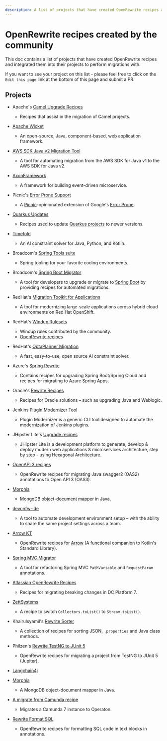 ```yaml
---
description: A list of projects that have created OpenRewrite recipes and integrated them into their projects.
---
```


# OpenRewrite recipes created by the community

This doc contains a list of projects that have created OpenRewrite recipes and integrated them into their projects to perform migrations with. 

If you want to see your project on this list - please feel free to click on the `Edit this page` link at the bottom of this page and submit a PR.

## Projects

* Apache's [Camel Upgrade Recipes](https://github.com/apache/camel-upgrade-recipes)
  * Recipes that assist in the migration of Camel projects.
* [Apache Wicket](https://github.com/apache/wicket/blob/master/wicket-migration/src/main/resources/META-INF/rewrite/wicket.yml)
  * An open-source, Java, component-based, web application framework.
* [AWS SDK Java v2 Migration Tool](https://github.com/aws/aws-sdk-java-v2/tree/master/v2-migration)
  * A tool for automating migration from the AWS SDK for Java v1 to the AWS SDK for Java v2.
* [AxonFramework](https://github.com/AxonFramework/AxonFramework/tree/master/migration)
  * A framework for building event-driven microservice.
* Picnic's [Error Prone Support](https://github.com/Picnicsupermarket/error-prone-support/)
  * A [Picnic](https://blog.picnic.nl/)-opinionated extension of Google's [Error Prone](https://github.com/google/error-prone).
* [Quarkus Updates](https://github.com/quarkusio/quarkus-updates)
  * Recipes used to update [Quarkus projects](https://github.com/quarkusio) to newer versions.
* [Timefold](https://github.com/TimefoldAI/timefold-solver/tree/main/migration)
  * An AI constraint solver for Java, Python, and Kotlin.

* Broadcom's [Spring Tools suite](https://spring.io/tools) 
  * Spring tooling for your favorite coding environments. 
* Broadcom's [Spring Boot Migrator](https://github.com/spring-projects-experimental/spring-boot-migrator)
  *  A tool for developers to upgrade or migrate to [Spring Boot](https://spring.io/projects/spring-boot) by providing recipes for automated migrations. 

* RedHat's [Migration Toolkit for Applications](https://docs.redhat.com/en/documentation/migration_toolkit_for_applications/6.0/html/cli_guide/installing_and_running_the_cli#using-openrewrite-recipes_cli-guide)
  * A tool for modernizing large-scale applications across hybrid cloud environments on Red Hat OpenShift.
* RedHat's [Windup Rulesets](https://github.com/windup/windup-rulesets/tree/master/rules/rules-reviewed/openrewrite)
  * Windup rules contributed by the community.
  * [OpenRewrite recipes](https://github.com/windup/windup-rulesets/blob/f02cd0fe1f2400e906446cc7b20c13b02b598eaf/rules/rules-reviewed/openrewrite/jakarta/javax/imports/rewrite.yml)
* RedHat's [OptaPlanner Migration](https://github.com/kiegroup/optaplanner/tree/main/optaplanner-migration)
  * A fast, easy-to-use, open source AI constraint solver.

* Azure's [Spring Rewrite](https://github.com/Azure/azure-spring-rewrite)
  * Contains recipes for upgrading Spring Boot/Spring Cloud and recipes for migrating to Azure Spring Apps.

* Oracle's [Rewrite Recipes](https://github.com/oracle/rewrite-recipes/)
  * Recipes for Oracle solutions – such as upgrading Java and Weblogic.

* Jenkins [Plugin Modernizer Tool](https://github.com/jenkinsci/plugin-modernizer-tool/)
  * Plugin Modernizer is a generic CLI tool designed to automate the modernization of Jenkins plugins.

* JHipster Lite's [Upgrade recipes](https://github.com/jhipster/jhipster-lite/pull/12959)
  * JHipster Lite is a development platform to generate, develop & deploy modern web applications & microservices architecture, step by step - using Hexagonal Architecture.

* [OpenAPI 3 recipes](https://github.com/desprez/rewrite-oas3)
  * OpenRewrite recipes for migrating Java swagger2 (OAS2) annotations to Open API 3 (OAS3).
* [Morphia](https://github.com/MorphiaOrg/morphia/blob/master/upgrading/UpgradeFrom22to23.yml)
  * MongoDB object-document mapper in Java.
* [devonfw-ide](https://github.com/devonfw/ide/blob/master/documentation/rewrite.asciidoc)
  * A tool to automate development environment setup – with the ability to share the same project settings across a team.
* [Arrow KT](https://github.com/arrow-kt/rewrite-arrow)
  * OpenRewrite recipes for [Arrow](https://github.com/arrow-kt/arrow) (A functional companion to Kotlin's Standard Library).
* [Spring MVC Migrator](https://github.com/omidp/spring-mvc-migrator)
  * A tool for refactoring Spring MVC `PathVariable` and `RequestParam` annotations.
* [Atlassian OpenRewrite Recipes](https://developer.atlassian.com/platform/marketplace/dc-apps-platform-7-openrewrite/)
  * Recipes for migrating breaking changes in DC Platform 7.
* [ZettSystems](https://github.com/MichaelZett/zettsystems-recipes)
  * A recipe to switch `Collectors.toList()` to `Stream.toList()`.
* Khairulsyamil's [Rewrite Sorter](https://github.com/khairulsyamil/rewrite-sorter)
  * A collection of recipes for sorting JSON, `.properties` and Java class methods.
* Philzen's [Rewrite TestNG to JUnit 5](https://github.com/Philzen/rewrite-TestNG-to-JUnit5)
  * OpenRewrite recipes for migrating a project from TestNG to JUnit 5 (Jupiter).
* [Langchain4j](https://github.com/langchain4j/langchain4j-openrewrite-recipes)
* [Morphia](https://github.com/MorphiaOrg/morphia/blob/5d750285266116bfded7ccb5acdaff3aea480811/rewrite/src/main/java/dev/morphia/rewrite/recipes/PipelineRewriteStage2.java)
  * A MongoDB object-document mapper in Java.
* [A migrate from Camunda recipe](https://github.com/operaton/migrate-from-camunda-recipe)
  * Migrates a Camunda 7 instance to Operaton.
* [Rewrite Format SQL](https://github.com/mhagnumdw/rewrite-format-sql)
  * OpenRewrite recipes for formatting SQL code in text blocks in annotations.
